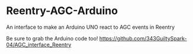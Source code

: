 # Reentry-AGC-Arduino
 An interface to make an Arduino UNO react to AGC events in Reentry

 Be sure to grab the Arduino code too! 
 https://github.com/343GuiltySpark-04/AGC_interface_Reentry
